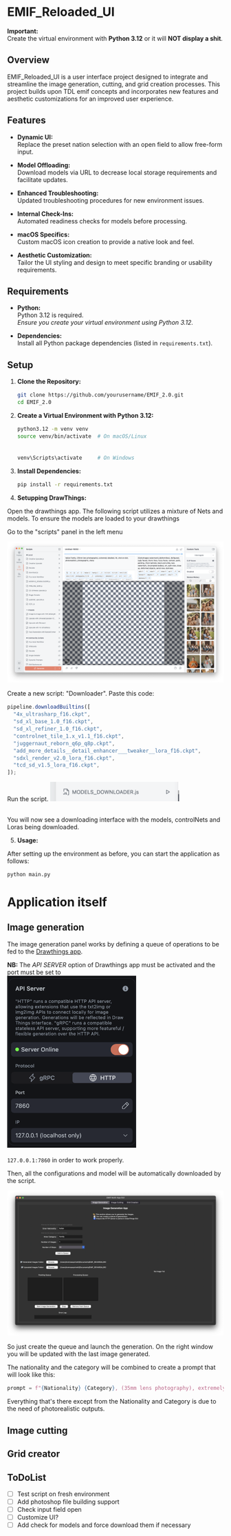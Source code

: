 # EMIF_Reloaded_UI

**Important:**  
Create the virtual environment with **Python 3.12** or it will **NOT display a shit**.

## Overview

EMIF_Reloaded_UI is a user interface project designed to integrate and streamline the image generation, cutting, and grid creation processes. This project builds upon TDL emif concepts and incorporates new features and aesthetic customizations for an improved user experience.

## Features

- **Dynamic UI:**  
  Replace the preset nation selection with an open field to allow free-form input.

- **Model Offloading:**  
  Download models via URL to decrease local storage requirements and facilitate updates.

- **Enhanced Troubleshooting:**  
  Updated troubleshooting procedures for new environment issues.

- **Internal Check-Ins:**  
  Automated readiness checks for models before processing.

- **macOS Specifics:**  
  Custom macOS icon creation to provide a native look and feel.

- **Aesthetic Customization:**  
  Tailor the UI styling and design to meet specific branding or usability requirements.

## Requirements

- **Python:**  
  Python 3.12 is required.  
  _Ensure you create your virtual environment using Python 3.12._

- **Dependencies:**  
  Install all Python package dependencies (listed in `requirements.txt`).

## Setup

1. **Clone the Repository:**

   ```bash
   git clone https://github.com/yourusername/EMIF_2.0.git
   cd EMIF_2.0
   ```

2. **Create a Virtual Environment with Python 3.12:**

   ```bash
   python3.12 -m venv venv
   source venv/bin/activate  # On macOS/Linux


   venv\Scripts\activate     # On Windows
   ```

3. **Install Dependencies:**

   ```bash
   pip install -r requirements.txt
   ```

4. **Setupping DrawThings:**

Open the drawthings app. The following script utilizes a mixture of Nets and models. To ensure the models are loaded to your drawthings

Go to the "scripts" panel in the left menu

![Script running](ReadMe_images/scripts.png)

Create a new script: "Downloader".
Paste this code:

```js
pipeline.downloadBuiltins([
  "4x_ultrasharp_f16.ckpt",
  "sd_xl_base_1.0_f16.ckpt",
  "sd_xl_refiner_1.0_f16.ckpt",
  "controlnet_tile_1.x_v1.1_f16.ckpt",
  "juggernaut_reborn_q6p_q8p.ckpt",
  "add_more_details__detail_enhancer___tweaker__lora_f16.ckpt",
  "sdxl_render_v2.0_lora_f16.ckpt",
  "tcd_sd_v1.5_lora_f16.ckpt",
]);
```

Run the script.
<img src="ReadMe_images/image-1.png" alt="Script running" width="300"><br><br>

You will now see a downloading interface with the models, controlNets and Loras being downloaded.

5. **Usage:**

After setting up the environment as before, you can start the application as follows:

```bash
python main.py
```

# Application itself

## Image generation

The image generation panel works by defining a queue of operations to be fed to the [Drawthings app](https://apps.apple.com/it/app/draw-things-ai-generation/id6444050820?l=en-GB).

**NB:** The _API SERVER_ option of Drawthings app must be activated and the port must be set to  
<img src="ReadMe_images/api_server.png" alt="API SERVER" width="300"><br><br> `127.0.0.1:7860` in order to work properly.

Then, all the configurations and model will be automatically downloaded by the script.

![IMAGE GENERATION WINDOWS](ReadMe_images/1.png)

So just create the queue and launch the generation. On the right window you will be updated with the last image generated.

The nationality and the category will be combined to create a prompt that will look like this:

```python
prompt = f"{Nationality} {Category}, (35mm lens photography), extremely detailed, 4k, shot on dslr, photorealistic, photographic, sharp"
```

Everything that's there except from the Nationality and Category is due to the need of photorealistic outputs.

## Image cutting

## Grid creator

## ToDoList

- [ ] Test script on fresh environment
- [ ] Add photoshop file building support
- [ ] Check input field open
- [ ] Customize UI?
- [ ] Add check for models and force download them if necessary
